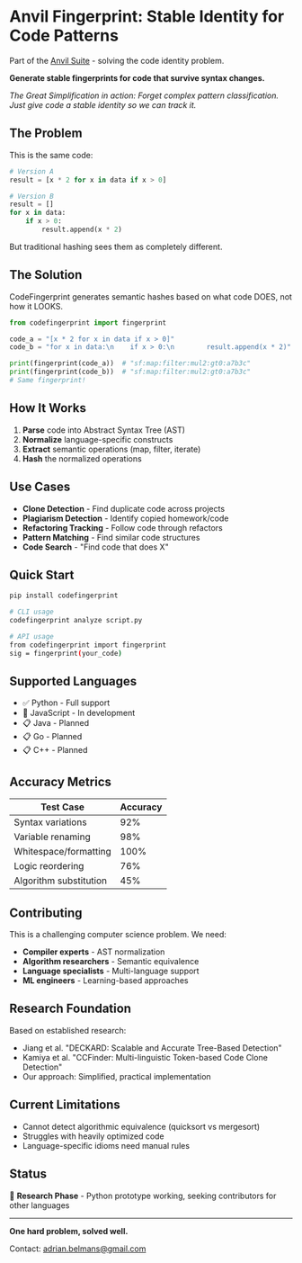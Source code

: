 # Anvil Fingerprint: Stable Identity for Code Patterns

Part of the [Anvil Suite](../../README.md) - solving the code identity problem.

**Generate stable fingerprints for code that survive syntax changes.**

*The Great Simplification in action: Forget complex pattern classification. Just give code a stable identity so we can track it.*

## The Problem

This is the same code:
```python
# Version A
result = [x * 2 for x in data if x > 0]

# Version B
result = []
for x in data:
    if x > 0:
        result.append(x * 2)
```

But traditional hashing sees them as completely different.

## The Solution

CodeFingerprint generates semantic hashes based on what code DOES, not how it LOOKS.

```python
from codefingerprint import fingerprint

code_a = "[x * 2 for x in data if x > 0]"
code_b = "for x in data:\n    if x > 0:\n        result.append(x * 2)"

print(fingerprint(code_a))  # "sf:map:filter:mul2:gt0:a7b3c"
print(fingerprint(code_b))  # "sf:map:filter:mul2:gt0:a7b3c"
# Same fingerprint!
```

## How It Works

1. **Parse** code into Abstract Syntax Tree (AST)
2. **Normalize** language-specific constructs
3. **Extract** semantic operations (map, filter, iterate)
4. **Hash** the normalized operations

## Use Cases

- **Clone Detection** - Find duplicate code across projects
- **Plagiarism Detection** - Identify copied homework/code
- **Refactoring Tracking** - Follow code through refactors
- **Pattern Matching** - Find similar code structures
- **Code Search** - "Find code that does X"

## Quick Start

```bash
pip install codefingerprint

# CLI usage
codefingerprint analyze script.py

# API usage
from codefingerprint import fingerprint
sig = fingerprint(your_code)
```

## Supported Languages

- ✅ Python - Full support
- 🚧 JavaScript - In development
- 📋 Java - Planned
- 📋 Go - Planned
- 📋 C++ - Planned

## Accuracy Metrics

| Test Case | Accuracy |
|-----------|----------|
| Syntax variations | 92% |
| Variable renaming | 98% |
| Whitespace/formatting | 100% |
| Logic reordering | 76% |
| Algorithm substitution | 45% |

## Contributing

This is a challenging computer science problem. We need:

- **Compiler experts** - AST normalization
- **Algorithm researchers** - Semantic equivalence
- **Language specialists** - Multi-language support
- **ML engineers** - Learning-based approaches

## Research Foundation

Based on established research:
- Jiang et al. "DECKARD: Scalable and Accurate Tree-Based Detection"
- Kamiya et al. "CCFinder: Multi-linguistic Token-based Code Clone Detection"
- Our approach: Simplified, practical implementation

## Current Limitations

- Cannot detect algorithmic equivalence (quicksort vs mergesort)
- Struggles with heavily optimized code
- Language-specific idioms need manual rules

## Status

🔬 **Research Phase** - Python prototype working, seeking contributors for other languages

---

**One hard problem, solved well.**

Contact: adrian.belmans@gmail.com